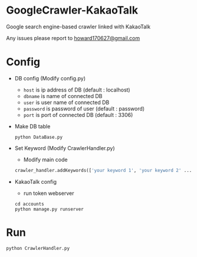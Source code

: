 GoogleCrawler-KakaoTalk
===

Google search engine-based crawler linked with KakaoTalk

Any issues please report to <howard170627@gmail.com>

# Config

- DB config (Modify config.py) 
    + `host` is ip address of DB (default : localhost)
    + `dbname` is name of connected DB
    + `user` is user name of connected DB
    + `password` is password of user (default : password)
    + `port` is port of connected DB (default : 3306)

- Make DB table
    ```shell script
    python DataBase.py
    ```

- Set Keyword (Modify CrawlerHandler.py)
    + Modify main code 
    ```python
    crawler_handler.addKeywords(['your keyword 1', 'your keyword 2' ... 'your keyword n'])
    ```

- KakaoTalk config
    + run token webserver
    ```shell script
    cd accounts
    python manage.py runserver
    ```
# Run
   ```shell script
   python CrawlerHandler.py
   ```